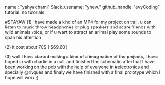 name : "yahya chami"
Slack_usename: "yhevu"
github_handle: "evyCoding"
tutorial: no tutorials

#STAYAW
(1) I have made a kind of an MP4 for my project on trail, u can listen to music throw headphones or plug speakers and scare friends with wild animals voice, or if u want to attract an animal play some sounds to span his attention

(2) it cost about 70$ ( $69.60 )

(3) well I have started making a kind of a imagination of the projects, I have hoped in with charlie in a call, and finished the schematic after that I have been working on the pcb with the help of everyone in #electronics and specially @rivques and finaly we have finished with a final prototype which I hope will work ;)
